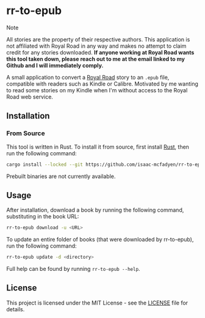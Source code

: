 # rr-to-epub

> [!NOTE]  
> All stories are the property of their respective authors. This application is not affiliated with Royal Road in any way and makes no attempt to claim credit for any stories downloaded. **If anyone working at Royal Road wants this tool taken down, please reach out to me at the email linked to my Github and I will immediately comply.**

A small application to convert a [Royal Road](https://www.royalroad.com/) story to an `.epub` file, compatible with readers such as Kindle or Calibre. Motivated by me wanting to read some stories on my Kindle when I'm without access to the Royal Road web service.

## Installation

### From Source

This tool is written in Rust. To install it from source, first install [Rust](https://www.rust-lang.org/tools/install), then run the following command:

```sh
cargo install --locked --git https://github.com/isaac-mcfadyen/rr-to-epub
```

Prebuilt binaries are not currently available. 

## Usage

After installation, download a book by running the following command, substituting in the book URL:

```sh
rr-to-epub download -u <URL>
```

To update an entire folder of books (that were downloaded by rr-to-epub), run the following command:

```sh
rr-to-epub update -d <directory>
```

Full help can be found by running `rr-to-epub --help`.

## License

This project is licensed under the MIT License - see the [LICENSE](LICENSE) file for details.
